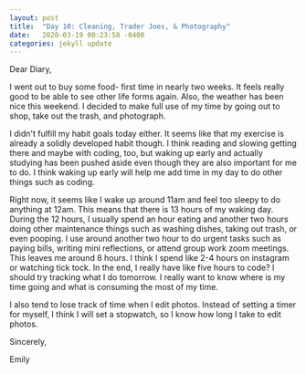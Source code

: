 ```yaml
---
layout: post
title:  "Day 10: Cleaning, Trader Joes, & Photography"
date:   2020-03-19 00:23:58 -0400
categories: jekyll update
---
```


Dear Diary,

I went out to buy some food- first time in nearly two weeks. It feels really good to be able to see other life forms again. Also, the weather has been nice this weekend. I decided to make full use of my time by going out to shop, take out the trash, and photograph. 

I didn't fulfill my habit goals today either. It seems like that my exercise is already a solidly developed habit though. I think reading and slowing getting there and maybe with coding, too, but waking up early and actually studying has been pushed aside even though they are also important for me to do. I think waking up early will help me add time in my day to do other things such as coding. 

Right now, it seems like I wake up around 11am and feel too sleepy to do anything at 12am. This means that there is 13 hours of my waking day. During the 12 hours, I usually spend an hour eating and another two hours doing other maintenance things such as washing dishes, taking out trash, or even pooping. I use around another two hour to do urgent tasks such as paying bills, writing mini reflections, or attend group work zoom meetings. This leaves me around 8 hours. I think I spend like 2-4 hours on instagram or watching tick tock. In the end, I really have like five hours to code? I should try tracking what I do tomorrow. I really want to know where is my time going and what is consuming the most of my time. 

I also tend to lose track of time when I edit photos. Instead of setting a timer for myself, I think I will set a stopwatch, so I know how long I take to edit photos. 

Sincerely,

Emily